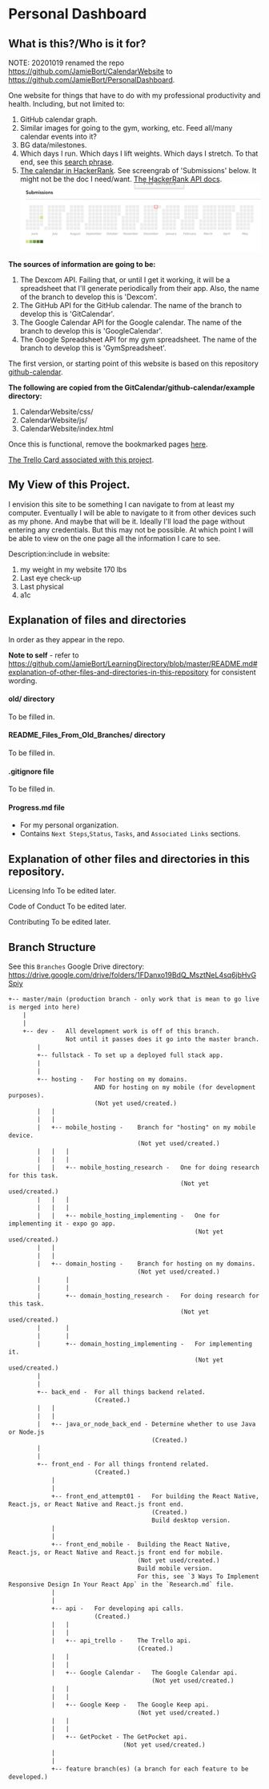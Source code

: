 # Personal Dashboard

## What is this?/Who is it for?

NOTE: 20201019 renamed the repo https://github.com/JamieBort/CalendarWebsite to https://github.com/JamieBort/PersonalDashboard.

One website for things that have to do with my professional productivity and health. Including, but not limited to:

1. GitHub calendar graph.
2. Similar images for going to the gym, working, etc. Feed all/many calendar events into it?
3. BG data/milestones.
4. Which days I run. Which days I lift weights. Which days I stretch. To that end, see this [search phrase](https://calendar.google.com/calendar/r/search?q=Export%20calendar%20to%20csv%20-%20look%20at%20trends).
5. [The calendar in HackerRank](https://www.hackerrank.com/jamiebort). See screengrab of 'Submissions' below. It might not be the doc I need/want. [The HackerRank API docs](https://www.hackerrank.com/work/apidocs#!/Introduction/options_intro_api).
   ![HackerRankCalendar](https://github.com/JamieBort/CalendarWebsite/blob/master/images/HackerRankCalendarGraph)

**The sources of information are going to be:**

1. The Dexcom API. Failing that, or until I get it working, it will be a spreadsheet that I'll generate periodically from their app. Also, the name of the branch to develop this is 'Dexcom'.
2. The GitHub API for the GitHub calendar. The name of the branch to develop this is 'GitCalendar'.
3. The Google Calendar API for the Google calendar. The name of the branch to develop this is 'GoogleCalendar'.
4. The Google Spreadsheet API for my gym spreadsheet. The name of the branch to develop this is 'GymSpreadsheet'.

The first version, or starting point of this website is based on this repository [github-calendar](https://github.com/IonicaBizau/github-calendar).

**The following are copied from the GitCalendar/github-calendar/example directory:**

1. CalendarWebsite/css/
2. CalendarWebsite/js/
3. CalendarWebsite/index.html

Once this is functional, remove the bookmarked pages [here](chrome://bookmarks/?id=1558).

[The Trello Card associated with this project](https://trello.com/c/XdNG65rY/154-calendarwebsite).

## My View of this Project.

I envision this site to be something I can navigate to from at least my computer. Eventually I will be able to navigate to it from other devices such as my phone. And maybe that will be it. Ideally I'll load the page without entering any credentials. But this may not be possible. At which point I will be able to view on the one page all the information I care to see.

Description:include in website:

1. my weight in my website 170 lbs
2. Last eye check-up
3. Last physical
4. a1c

## Explanation of files and directories

In order as they appear in the repo.

**Note to self** - refer to https://github.com/JamieBort/LearningDirectory/blob/master/README.md#explanation-of-other-files-and-directories-in-this-repository for consistent wording.

#### old/ directory

To be filled in.

#### README_Files_From_Old_Branches/ directory

To be filled in.

#### .gitignore file

To be filled in.

#### Progress.md file

- For my personal organization.
- Contains `Next Steps`,`Status`, `Tasks`, and `Associated Links` sections.

## Explanation of other files and directories in this repository.

Licensing Info
To be edited later.

Code of Conduct
To be edited later.

Contributing
To be edited later.

## Branch Structure

See this `Branches` Google Drive directory: https://drive.google.com/drive/folders/1FDanxo19BdQ_MsztNeL4sq6jbHvGSpiy

    +-- master/main (production branch - only work that is mean to go live is merged into here)
        |
        |
        +-- dev -   All development work is off of this branch.
                    Not until it passes does it go into the master branch.
            |
            +-- fullstack - To set up a deployed full stack app.
            |
            |
            +-- hosting -   For hosting on my domains.
                            AND for hosting on my mobile (for development purposes).
                            (Not yet used/created.)
            |   |
            |   |
            |   +-- mobile_hosting -    Branch for "hosting" on my mobile device.
                                        (Not yet used/created.)
            |   |   |
            |   |   |
            |   |   +-- mobile_hosting_research -   One for doing research for this task.
                                                    (Not yet used/created.)
            |   |   |
            |   |   |
            |   |   +-- mobile_hosting_implementing -   One for implementing it - expo go app.
                                                        (Not yet used/created.)
            |   |
            |   |
            |   +-- domain_hosting -    Branch for hosting on my domains.
                                        (Not yet used/created.)
            |       |
            |       |
            |       +-- domain_hosting_research -   For doing research for this task.
                                                    (Not yet used/created.)
            |       |
            |       |
            |       +-- domain_hosting_implementing -   For implementing it.
                                                        (Not yet used/created.)
            |
            |
            +-- back_end -  For all things backend related.
                            (Created.)
            |   |
            |   |
            |   +-- java_or_node_back_end - Determine whether to use Java or Node.js
                                            (Created.)
            |
            |
            +-- front_end - For all things frontend related.
                            (Created.)
                |
                |
                +-- front_end_attempt01 -   For building the React Native, React.js, or React Native and React.js front end.
                                            (Created.)
                                            Build desktop version.
                |
                |
                +-- front_end_mobile -  Building the React Native, React.js, or React Native and React.js front end for mobile.
                                        (Not yet used/created.)
                                        Build mobile version.
                                        For this, see `3 Ways To Implement Responsive Design In Your React App` in the `Research.md` file.
                |
                |
                +-- api -   For developing api calls.
                            (Created.)
                |   |
                |   |
                |   +-- api_trello -    The Trello api.
                                        (Created.)
                |   |
                |   |
                |   +-- Google Calendar -   The Google Calendar api.
                                            (Not yet used/created.)
                |   |
                |   |
                |   +-- Google Keep -   The Google Keep api.
                                        (Not yet used/created.)
                |   |
                |   |
                |   +-- GetPocket - The GetPocket api.
                                    (Not yet used/created.)
                |
                |
                +-- feature branch(es) (a branch for each feature to be developed.)
